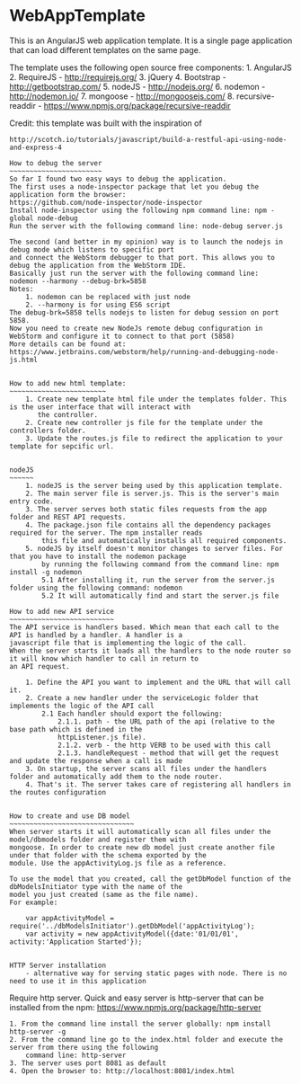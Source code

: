 WebAppTemplate
==============


This is an AngularJS web application template. It is a single page application that can load different templates
on the same page.

The template uses the following open source free components:
    1. AngularJS
    2. RequireJS - http://requirejs.org/
    3. jQuery
    4. Bootstrap - http://getbootstrap.com/
    5. nodeJS - http://nodejs.org/
    6. nodemon - http://nodemon.io/
    7. mongoose - http://mongoosejs.com/
    8. recursive-readdir - https://www.npmjs.org/package/recursive-readdir

Credit: this template was built with the inspiration of
~~~~~~~~~~~~~~~~~~~~~~~~~~~~~~~~~~~~~~~~~~~~~~~~~~~~~~~
http://scotch.io/tutorials/javascript/build-a-restful-api-using-node-and-express-4

How to debug the server
~~~~~~~~~~~~~~~~~~~~~~~
So far I found two easy ways to debug the application.
The first uses a node-inspector package that let you debug the application form the browser:
https://github.com/node-inspector/node-inspector
Install node-inspector using the following npm command line: npm -global node-debug
Run the server with the following command line: node-debug server.js

The second (and better in my opinion) way is to launch the nodejs in debug mode which listens to specific port
and connect the WebStorm debugger to that port. This allows you to debug the application from the WebStorm IDE.
Basically just run the server with the following command line:
nodemon --harmony --debug-brk=5858
Notes:
    1. nodemon can be replaced with just node
    2. --harmony is for using ES6 script
The debug-brk=5858 tells nodejs to listen for debug session on port 5858.
Now you need to create new NodeJs remote debug configuration in WebStorm and configure it to connect to that port (5858)
More details can be found at: https://www.jetbrains.com/webstorm/help/running-and-debugging-node-js.html


How to add new html template:
~~~~~~~~~~~~~~~~~~~~~~~~
    1. Create new template html file under the templates folder. This is the user interface that will interact with
       the controller.
    2. Create new controller js file for the template under the controllers folder.
    3. Update the routes.js file to redirect the application to your template for sepcific url.


nodeJS
~~~~~~
    1. nodeJS is the server being used by this application template.
    2. The main server file is server.js. This is the server's main entry code.
    3. The server serves both static files requests from the app folder and REST API requests.
    4. The package.json file contains all the dependency packages required for the server. The npm installer reads
        this file and automatically installs all required components.
    5. nodeJS by itself doesn't monitor changes to server files. For that you have to install the nodemon package
        by running the following command from the command line: npm install -g nodemon
        5.1 After installing it, run the server from the server.js folder using the following command: nodemon
        5.2 It will automatically find and start the server.js file

How to add new API service
~~~~~~~~~~~~~~~~~~~~~~~~~~
The API service is handlers based. Which mean that each call to the API is handled by a handler. A handler is a
javascript file that is implementing the logic of the call.
When the server starts it loads all the handlers to the node router so it will know which handler to call in return to
an API request.

    1. Define the API you want to implement and the URL that will call it.
    2. Create a new handler under the serviceLogic folder that implements the logic of the API call
        2.1 Each handler should export the following:
            2.1.1. path - the URL path of the api (relative to the base path which is defined in the
            httpListener.js file).
            2.1.2. verb - the http VERB to be used with this call
            2.1.3. handleRequest - method that will get the request and update the response when a call is made
    3. On startup, the server scans all files under the handlers folder and automatically add them to the node router.
    4. That's it. The server takes care of registering all handlers in the routes configuration


How to create and use DB model
~~~~~~~~~~~~~~~~~~~~~~~~~~~~~~~
When server starts it will automatically scan all files under the model/dbmodels folder and register them with
mongoose. In order to create new db model just create another file under that folder with the schema exported by the
module. Use the appActivityLog.js file as a reference.

To use the model that you created, call the getDbModel function of the dbModelsInitiator type with the name of the
model you just created (same as the file name).
For example:

    var appActivityModel = require('../dbModelsInitiator').getDbModel('appActivityLog');
    var activity = new appActivityModel({date:'01/01/01', activity:'Application Started'});


HTTP Server installation
    - alternative way for serving static pages with node. There is no need to use it in this application
~~~~~~~~~~~~~~~~~~~~~~~~~~~~~~~~~~~~~~~~~~~~~~~~~~~~~~~~~~~~~~~~~~~~~~~~~~~~~~~~~~~~~~~~~~~~~~~~~~~~~~~~~~~~
Require http server. Quick and easy server is http-server that can be installed from the npm:
https://www.npmjs.org/package/http-server

    1. From the command line install the server globally: npm install http-server -g
    2. From the command line go to the index.html folder and execute the server from there using the following
        command line: http-server
    3. The server uses port 8081 as default
    4. Open the browser to: http://localhost:8081/index.html
